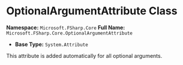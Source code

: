 # OptionalArgumentAttribute Class

**Namespace:** `Microsoft.FSharp.Core`
**Full Name:** `Microsoft.FSharp.Core.OptionalArgumentAttribute`
- **Base Type:** `System.Attribute`

This attribute is added automatically for all optional arguments.